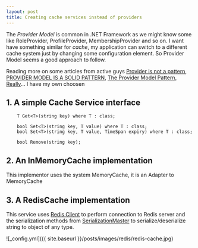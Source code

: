 ```yaml
---
layout: post
title: Creating cache services instead of providers
---
```


The *Provider Model* is common in .NET Framework as we might know some like RoleProvider, ProfileProvider,
MembershipProvider and so on. I want have something similar for *cache*, my application can switch
to a different cache system just by changing some configuration element. So Provider Model seems a good approach to follow.

Reading more on some articles from active guys [Provider is not a pattern][1], [PROVIDER MODEL IS A SOLID PATTERN][2],
[The Provider Model Pattern, Really][3]... I have my own choosen

## 1. A simple Cache Service interface

        T Get<T>(string key) where T : class;
        
        bool Set<T>(string key, T value) where T : class;
        bool Set<T>(string key, T value, TimeSpan expiry) where T : class;

        bool Remove(string key);

## 2. An InMemoryCache implementation

This implementor uses the system MemoryCache, it is an Adapter to MemoryCache

## 3. A RedisCache implementation

This service uses [Redis Client][5] to perform connection to Redis server and the serialization methods
from [SerializationMaster][4] to serialize/deserialize string to object of any type.

![_config.yml]({{ site.baseurl }}/posts/images/redis/redis-cache.jpg)

[1]: http://blog.ploeh.dk/2011/04/27/Providerisnotapattern/
[2]: http://candordeveloper.com/2012/06/26/provider-model-is-a-solid-pattern/
[3]: http://www.codethinked.com/the-provider-model-pattern-really
[4]: https://www.nuget.org/packages/Rabbit.SerializationMaster
[5]: https://www.nuget.org/packages/StackExchange.Redis